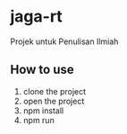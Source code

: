 # jaga-rt
Projek untuk Penulisan Ilmiah

## How to use
1. clone the project
2. open the project
3. npm install
4. npm run
